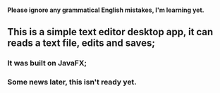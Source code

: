 #### Please ignore any grammatical English mistakes, I'm learning yet.

## This is a simple text editor desktop app, it can reads a text file, edits and saves;
### It was built on JavaFX;

### Some news later, this isn't ready yet.
